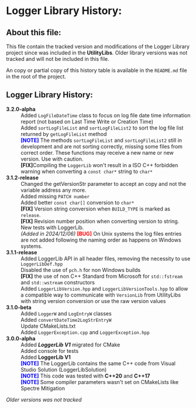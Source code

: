 # Logger Library History:

## About this file:

This file contain the tracked version and modifications of the Logger Library project since was included in the **UtilityLibs**. Older library versions was not tracked and will not be included in this file.

An copy or partial copy of this history table is available in the `README.md` file in the root of the project.

## Logger Library History:

<!-- Logger Library History Table: -->
<style>
    version-data
    {
        font-weight: bold;
    }
    note-alert
    {
        font-weight: bold;
        color: blue;
    }
    fix-alert
    {
        font-weight: bold;
    }
    bug-alert
    {
        font-weight: bold;
        color: red;
    }
    warning-alert
    {
        font-weight: bold;
        color: orange;
    }
</style>
<dl>
    <!-- 3.2.0-alpha (2024/12/18) -->
    <dt><version-data>3.2.0-alpha</version-data></dt>
    <dd>Added <code>LogFileDateTime</code> class to focus on log file date time information report (not based on Last Time Write or Creation Time)</dd>
    <dd>Added <code>sortLogFileList</code> and <code>sortLogFileList2</code> to sort the log file list returned by <code>getLogFileList</code> method</dd>
    <dd><note-alert>[NOTE]</note-alert> The methods <code>sortLogFileList</code> and <code>sortLogFileList2</code> still in development and are not sorting correctly, missing some files from correct order. These functions may receive a new name or new version. Use with caution.</dd>
    <dd><fix-alert>[FIX]</fix-alert>Compiling the <code>LoggerLib</code> won't result in a ISO C++ forbidden warning when converting a <code>const char*</code> string to <code>char*</code></dd>
    <!-- 3.1.2-release (2024/10/08) -->
    <dt><version-data>3.1.2-release<version-data></dt>
    <dd>Changed the getVersionStr parameter to accept an copy and not the variable address any more.</dd>
    <dd>Added missing <code>PATCH number</code></dd>
    <dd>Added better <code>const char[]</code> conversion to <code>char*</code></dd>
    <dd><fix-alert>[FIX]</fix-alert> Version string conversion when <code>BUILD_TYPE</code> is marked as <code>release</code>.</dd>
    <dd><fix-alert>[FIX]</fix-alert> Revision number position when converting version to string.</dd>
    <dd>New tests with LoggerLib.</dd>
    <dd><i>(Added in 2024/12/06) </i><bug-alert>[BUG]</bug-alert> On Unix systems the log files entries are not added following the naming order as happens on Windows systems.</dd>
    <!-- 3.1.1-release (2024/10/07) -->
    <dt><version-data>3.1.1-release<version-data></dt>
    <dd>Added LoggerLib API in all header files, removing the necessity to use <code>LoggerLibDef.hpp</code></dd>
    <dd>Disabled the use of <code>pch.h</code> for non Windows builds</dd>
    <dd><fix-alert>[FIX]</fix-alert> the use of non C++ Standard from Microsoft for <code>std::fstream</code> and <code>std::wstream</code> constructors</dd>
    <dd>Added <code>LoggerLibVersion.hpp</code> and <code>LoggerLibVersionTools.hpp</code> to allow a compatible way to communicate with <code>VersionLib</code> from UtilityLibs with string version conversion or use the raw version values</dd>
    <!-- 3.1.0-beta (2024/09/23) -->
    <dt><version-data>3.1.0-beta</version-data></dt>
    <dd>Added <code>LoggerW</code> and <code>LogEntryW</code> classes</dd>
    <dd>Added <code>convertDateTime2LogStrEntryW</code></dd>
    <dd>Update CMakeLists.txt</dd>
    <dd>Added <code>LoggerException.cpp</code> and <code>LoggerException.hpp</code></dd>
    <!-- 3.0.0-alpha (2024/09/16) -->
    <dt><version-data>3.0.0-alpha</version-data></dt>
    <dd>Added <strong><i>LoggerLib V1</i></strong> migrated for CMake</dd>
    <dd>Added console for tests</dd>
    <dd>Added <strong>LoggerLib V1</strong></dd>
    <dd><note-alert>[NOTE]</note-alert> The LoggerLib contains the same C++ code from Visual Studio Solution (LoggerLibSolution)</dd>
    <dd><note-alert>[NOTE]</note-alert> This code was tested with <strong>C++20</strong> and <strong>C++17</strong></dd>
    <dd><note-alert>[NOTE]</note-alert> Some compiler parameters wasn't set on CMakeLists like Spectre Mitigation</dd>
</dl>

*Older versions was not tracked*
